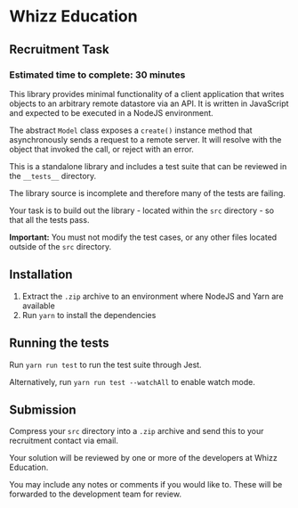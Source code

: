 
# Whizz Education
## Recruitment Task
### Estimated time to complete: 30 minutes

This library provides minimal functionality of a client application that writes objects to an arbitrary remote datastore via an API. It is written in JavaScript and expected to be executed in a NodeJS environment.

The abstract `Model` class exposes a `create()` instance method that asynchronously sends a request to a remote server. It will resolve with the object that invoked the call, or reject with an error.

This is a standalone library and includes a test suite that can be reviewed in the `__tests__` directory.

The library source is incomplete and therefore many of the tests are failing.

Your task is to build out the library - located within the `src` directory - so that all the tests pass.

**Important:** You must not modify the test cases, or any other files located outside of the `src` directory.

## Installation

1. Extract the `.zip` archive to an environment where NodeJS and Yarn are available
2. Run `yarn` to install the dependencies

## Running the tests

Run `yarn run test` to run the test suite through Jest.

Alternatively, run `yarn run test --watchAll` to enable watch mode.

## Submission

Compress your `src` directory into a `.zip` archive and send this to your recruitment contact via email.

Your solution will be reviewed by one or more of the developers at Whizz Education.

You may include any notes or comments if you would like to. These will be forwarded to the development team for review.
